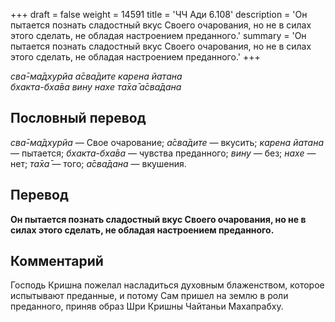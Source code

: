 +++
draft = false
weight = 14591
title = 'ЧЧ Ади 6.108'
description = 'Он пытается познать сладостный вкус Своего очарования, но не в силах этого сделать, не обладая настроением преданного.'
summary = 'Он пытается познать сладостный вкус Своего очарования, но не в силах этого сделать, не обладая настроением преданного.'
+++

_сва̄-ма̄дхурйа а̄сва̄дите карена йатана  
бхакта-бха̄ва вину нахе та̄ха̄ а̄сва̄дана_

## Пословный перевод

_сва̄_\-_ма̄дхурйа_ — Свое очарование; _а̄сва̄дите_ — вкусить; _карена_ _йатана_ — пытается; _бхакта_\-_бха̄ва_ — чувства преданного; _вину_ — без; _нахе_ — нет; _та̄ха̄_ — того; _а̄сва̄дана_ — вкушения.

## Перевод

**Он пытается познать сладостный вкус Своего очарования, но не в силах этого сделать, не обладая настроением преданного.**

## Комментарий

Господь Кришна пожелал насладиться духовным блаженством, которое испытывают преданные, и потому Сам пришел на землю в роли преданного, приняв образ Шри Кришны Чайтаньи Махапрабху.
